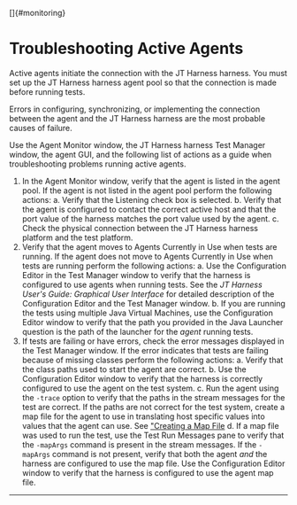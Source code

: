 
[]{#monitoring}

# Troubleshooting Active Agents

Active agents initiate the connection with the JT Harness harness. You must set up the JT Harness
harness agent pool so that the connection is made before running tests.

Errors in configuring, synchronizing, or implementing the connection between the agent and the JT
Harness harness are the most probable causes of failure.

Use the Agent Monitor window, the JT Harness harness Test Manager window, the agent GUI, and the
following list of actions as a guide when troubleshooting problems running active agents.

1.  In the Agent Monitor window, verify that the agent is listed in the agent pool. If the agent is
    not listed in the agent pool perform the following actions:
    a.  Verify that the Listening check box is selected.
    b.  Verify that the agent is configured to contact the correct active host and that the port
        value of the harness matches the port value used by the agent.
    c.  Check the physical connection between the JT Harness harness platform and the test platform.
2.  Verify that the agent moves to Agents Currently in Use when tests are running. If the agent does
    not move to Agents Currently in Use when tests are running perform the following actions:
    a.  Use the Configuration Editor in the Test Manager window to verify that the harness is
        configured to use agents when running tests. See the *JT Harness User\'s Guide: Graphical
        User Interface* for detailed description of the Configuration Editor and the Test Manager
        window.
    b.  If you are running the tests using multiple Java Virtual Machines, use the Configuration
        Editor window to verify that the path you provided in the Java Launcher question is the path
        of the launcher for the *agent* running tests.
3.  If tests are failing or have errors, check the error messages displayed in the Test Manager
    window. If the error indicates that tests are failing because of missing classes perform the
    following actions:
    a.  Verify that the class paths used to start the agent are correct.
    b.  Use the Configuration Editor window to verify that the harness is correctly configured to
        use the agent on the test system.
    c.  Run the agent using the `-trace` option to verify that the paths in the stream messages for
        the test are correct. If the paths are not correct for the test system, create a map file
        for the agent to use in translating host specific values into values that the agent can use.
        See [\"Creating a Map File](mapFile.html)
    d.  If a map file was used to run the test, use the Test Run Messages pane to verify that the
        `-mapArgs` command is present in the stream messages. If the `-mapArgs` command is not
        present, verify that both the agent *and* the harness are configured to use the map file.
        Use the Configuration Editor window to verify that the harness is configured to use the
        agent map file.

----------------------------------------------------------------------------------------------------


